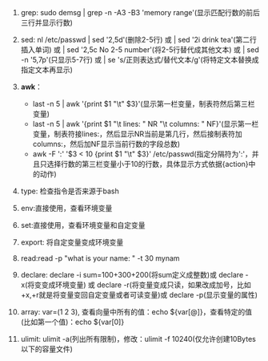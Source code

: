 1. grep: sudo demsg | grep -n -A3 -B3 'memory range'(显示匹配行数的前后三行并显示行数)
2. sed: nl /etc/passwd | sed '2,5d'(删除2-5行) 或 | sed '2i drink tea'(第二行插入单词) 或 | sed '2,5c No 2-5 number'(将2-5行替代成其他文本) 或 | sed -n '5,7p'(只显示5-7行) 或 | se 's/正则表达式/替代文本/g'(将特定文本替换成指定文本再显示)

3. **awk**：
    - last -n 5 | awk '{print $1 "\t" $3}'(显示第一栏变量，制表符然后第三栏变量)
    - last -n 5 | awk '{print $1 "\t lines: " NR "\t columns: " NF}'(显示第一栏变量，制表符接lines:，然后显示NR当前是第几行，然后接制表符加columns:，然后加NF显示当前行数的字段总数)
    - awk -F ':' '$3 < 10 {print $1 "\t" $3}' /etc/passwd(指定分隔符为':'，并且只选择行数的第三栏变量小于10的行数，具体显示方式依据{action}中的动作)

4. type: 检查指令是否来源于bash

5. env:直接使用，查看环境变量

6. set:直接使用，查看环境变量和自定变量

7. export: 将自定变量变成环境变量

8. read:read -p "what is your name: " -t 30 mynam

9. declare: declare -i sum=100+300+200(将sum定义成整数)或 declare -x(将变变成环境变量) 或 declare -r(将变量变成只读，如果改成加号，比如+x,+r就是将变量变回自定变量或者可读变量)或 declare -p(显示变量的属性)

10. array: var=(1 2 3), 查看向量中所有的值：echo ${var[@]}，查看特定的值(比如第一个值)：echo ${var[0]} 

11. ulimit: ulimit -a(列出所有限制)，修改：ulimit -f 10240(仅允许创建10Bytes以下的容量文件)